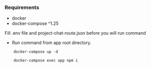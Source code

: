 ### Requirements

* docker
* docker-compose ^1.25

Fill .env file and project-chat-route.json before you will run command

- Run command from app root directory.
```shell script
    docker-compose up -d

    docker-compose exec app npm i
```